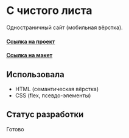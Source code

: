 # С чистого листа

Одностраничный сайт (мобильная вёрстка).

#### [Ссылка на проект](https://irinaais.github.io/ono-tebe-nado/)
#### [Ссылка на макет](https://www.figma.com/file/vYJfYCZUddsUQUCYUktcID/%231-%D0%A1-%D1%87%D0%B8%D1%81%D1%82%D0%BE%D0%B3%D0%BE-%D0%BB%D0%B8%D1%81%D1%82%D0%B0/duplicate)

## Использовала

* HTML (семантическая вёрстка)
* CSS (flex, псевдо-элементы)

## Статус разработки

Готово
